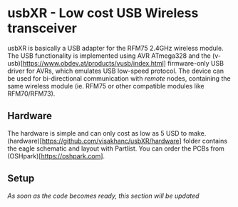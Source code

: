 usbXR - Low cost USB Wireless transceiver
=========================================

usbXR is basically a USB adapter for the RFM75 2.4GHz wireless module. The USB functionality is implemented using AVR ATmega328 and the (v-usb)[https://www.obdev.at/products/vusb/index.html] firmware-only USB driver for AVRs, which emulates USB low-speed protocol. The device can be used for bi-directional communication with *remote* nodes, containing the same wireless module (ie. RFM75 or other compatible modules like RFM70/RFM73).


Hardware
--------

The hardware is simple and can only cost as low as 5 USD to make. (hardware)[https://github.com/visakhanc/usbXR/hardware] folder contains the eagle schematic and layout with Partlist.
You can order the PCBs from (OSHpark)[https://oshpark.com].


Setup
-----

*As soon as the code becomes ready, this section will be updated*


